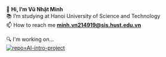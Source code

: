 👋 **Hi, I’m Vũ Nhật Minh** <br>
📚 I’m studying at Hanoi University of Science and Technology <br>
📫 How to reach me **minh.vn214919@sis.hust.edu.vn**

:mag: I'm working on... <br>
[![repo=AI-intro-project](https://github-readme-stats.vercel.app/api/pin/?username=minnchan1403&repo=AI-intro-project&bg_color=292929&title_color=00fff7&text_color=f0f0f0&icon_color=fbff00&hide_border=true&show_owner=false&cache_seconds=1800&border_radius=40)](https://github.com/minnchan1403/AI-intro-project)


<!---
minnchan1403/minnchan1403 is a ✨ special ✨ repository because its `README.md` (this file) appears on your GitHub profile.
You can click the Preview link to take a look at your changes.
--->
